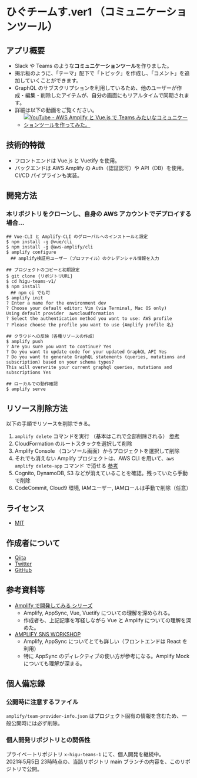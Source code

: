 # ひぐチームす.ver1 （コミュニケーションツール）

## アプリ概要
- Slack や Teams のような**コミュニケーションツール**を作りました。  
- 掲示板のように、「テーマ」配下で「トピック」を作成し、「コメント」を追加していくことができます。
- GraphQL のサブスクリプションを利用しているため、他のユーザーが作成・編集・削除したアイテムが、自分の画面にもリアルタイムで同期されます。
- 詳細は以下の動画をご覧ください。
  - [![YouTube - AWS Amplify と Vue.js で Teams みたいなコミュニケーションツールを作ってみた。](https://user-images.githubusercontent.com/40209684/117141927-1919b600-adea-11eb-91f0-1fcd302a3fc0.jpg)](https://youtu.be/fB4-qATHmY8)

## 技術的特徴
- フロントエンドは Vue.js と Vuetify を使用。
- バックエンドは AWS Amplify の Auth（認証認可）や API（DB）を使用。 CI/CD パイプラインも実装。

## 開発方法
### 本リポジトリをクローンし、自身の AWS アカウントでデプロイする場合...
```
## Vue-CLI と Amplify-CLI のグローバルへのインストールと設定
$ npm install -g @vue/cli
$ npm install -g @aws-amplify/cli
$ amplify configure
　## amplify検証用ユーザー（プロファイル）のクレデンシャル情報を入力

## プロジェクトのコピーと初期設定
$ git clone {リポジトリURL}
$ cd higu-teams-v1/
$ npm install
　## npm ci でも可
$ amplify init
? Enter a name for the environment dev
? Choose your default editor: Vim (via Terminal, Mac OS only)
Using default provider  awscloudformation
? Select the authentication method you want to use: AWS profile
? Please choose the profile you want to use {Amplify profile 名}

## クラウドへの反映（各種リソースの作成）
$ amplify push
? Are you sure you want to continue? Yes
? Do you want to update code for your updated GraphQL API Yes
? Do you want to generate GraphQL statements (queries, mutations and subscription) based on your schema types?
This will overwrite your current graphql queries, mutations and subscriptions Yes

## ローカルでの動作確認
$ amplify serve
```

## リソース削除方法
以下の手順でリソースを削除できる。

1. `amplify delete` コマンドを実行 （基本はこれで全部削除される） [参考](http://educationhub-31789470-a146-11ea-85be-f18c4f5a36d8.s3-website-us-east-1.amazonaws.com/9_cleanup.html)
2. CloudFormation のルートスタックを選択して削除
3. Amplify Console （コンソール画面）からプロジェクトを選択して削除
4. それでも消えない Amplify プロジェクトは、AWS CLI を用いて、`aws amplify delete-app` コマンド で消せる [参考](https://awscli.amazonaws.com/v2/documentation/api/latest/reference/amplify/delete-app.html)
5. Cognito, DynamoDB, S3 などが消えていることを確認。残っていたら手動で削除
6. CodeCommit, Cloud9 環境, IAMユーザー, IAMロールは手動で削除（任意）

## ライセンス
- [MIT](https://github.com/cloud8high/linebot-translation-chalice/blob/main/LICENSE)

## 作成者について
- [Qiita](https://qiita.com/hayate_h)
- [Twitter](https://twitter.com/cloud8high)
- [GitHub](https://github.com/cloud8high)

## 参考資料等
- [Amplify で開発してみる シリーズ](https://www.northdetail.co.jp/blog/905/)
  - Amplify, AppSync, Vue, Vuetify についての理解を深められる。
  - 作成者も、上記記事を写経しながら Vue と Amplify についての理解を深めた。
- [AMPLIFY SNS WORKSHOP](https://amplify-sns.workshop.aws/ja/)
  - Amplify, AppSync についてとても詳しい（フロントエンドは React を利用）
  - 特に AppSync のディレクティブの使い方が参考になる。Amplify Mock についても理解が深まる。

## 個人備忘録
### 公開時に注意するファイル
`amplify/team-provider-info.json` はプロジェクト固有の情報を含むため、一般公開時には必ず削除。

### 個人開発リポジトリとの関係性
プライベートリポジトリ `x-higu-teams-1` にて、個人開発を継続中。  
2021年5月5日 23時時点の、当該リポジトリ main ブランチの内容を、このリポジトリで公開。 